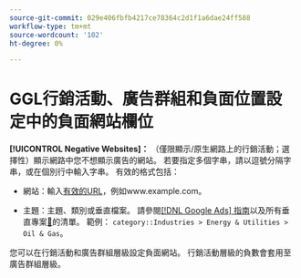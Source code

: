 ```yaml
---
source-git-commit: 029e406fbfb4217ce78364c2d1f1a6dae24ff588
workflow-type: tm+mt
source-wordcount: '102'
ht-degree: 0%

---
```

# GGL行銷活動、廣告群組和負面位置設定中的負面網站欄位

**[!UICONTROL Negative Websites]：** （僅限顯示/原生網路上的行銷活動；選擇性）顯示網路中您不想顯示廣告的網站。 若要指定多個字串，請以逗號分隔字串，或在個別行中輸入字串。 有效的格式包括：

* 網站：輸入[有效的URL](https://support.google.com/google-ads/answer/2454012)，例如www.example.com。

* 主題：主題、類別或垂直檔案。 請參閱[[!DNL Google Ads] 指南](https://support.google.com/google-ads/editor/answer/30517)以及所有垂直專案[&#128279;](https://developers.google.com/adwords/api/docs/appendix/verticals)的清單。 範例： `category::Industries > Energy & Utilities > Oil & Gas`。

您可以在行銷活動和廣告群組層級設定負面網站。 行銷活動層級的負數會套用至廣告群組層級。
